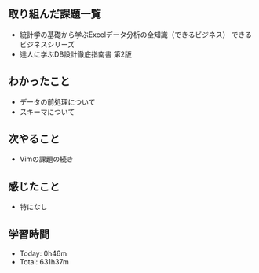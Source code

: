 ## 取り組んだ課題一覧
- 統計学の基礎から学ぶExcelデータ分析の全知識（できるビジネス） できるビジネスシリーズ
- 達人に学ぶDB設計徹底指南書 第2版
## わかったこと
- データの前処理について
- スキーマについて
## 次やること
- Vimの課題の続き
## 感じたこと
- 特になし
## 学習時間
- Today: 0h46m
- Total: 631h37m
